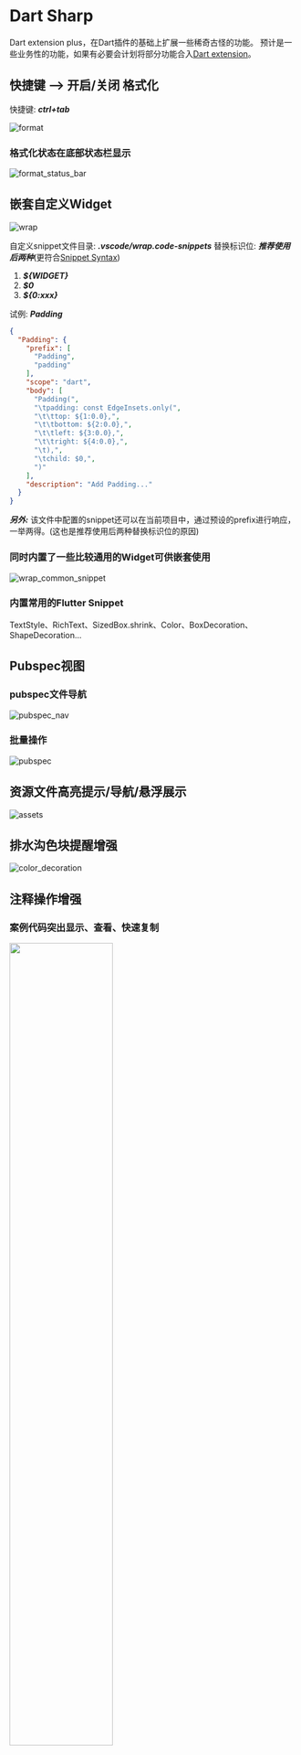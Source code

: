 # Dart Sharp

Dart extension plus，在Dart插件的基础上扩展一些稀奇古怪的功能。 
预计是一些业务性的功能，如果有必要会计划将部分功能合入[Dart extension](https://marketplace.visualstudio.com/items?itemName=Dart-Code.dart-code)。

## 快捷键 --> 开启/关闭 格式化

快捷键: ***ctrl+tab***

![format](https://raw.githubusercontent.com/Nomeleel/Assets/master/vs_code_extension_collection/markdown/dart_sharp/format.gif)

### 格式化状态在底部状态栏显示

![format_status_bar](https://raw.githubusercontent.com/Nomeleel/Assets/master/vs_code_extension_collection/markdown/dart_sharp/format_status_bar.gif)

## 嵌套自定义Widget

![wrap](https://raw.githubusercontent.com/Nomeleel/Assets/master/vs_code_extension_collection/markdown/dart_sharp/wrap.gif)

自定义snippet文件目录: ***.vscode/wrap.code-snippets***
替换标识位: ***推荐使用后两种***(更符合[Snippet Syntax](https://code.visualstudio.com/docs/editor/userdefinedsnippets#_snippet-syntax))
  1. ***${WIDGET}***
  2. ***$0***
  3. ***${0:xxx}***

试例: ***Padding***
```json
{
  "Padding": {
    "prefix": [
      "Padding",
      "padding"
    ],
    "scope": "dart",
    "body": [
      "Padding(",
      "\tpadding: const EdgeInsets.only(",
      "\t\ttop: ${1:0.0},",
      "\t\tbottom: ${2:0.0},",
      "\t\tleft: ${3:0.0},",
      "\t\tright: ${4:0.0},",
      "\t),",
      "\tchild: $0,",
      ")"
    ],
    "description": "Add Padding..."
  }
}
```

***另外:*** 该文件中配置的snippet还可以在当前项目中，通过预设的prefix进行响应，一举两得。(这也是推荐使用后两种替换标识位的原因)

### 同时内置了一些比较通用的Widget可供嵌套使用

![wrap_common_snippet](https://raw.githubusercontent.com/Nomeleel/Assets/master/vs_code_extension_collection/markdown/dart_sharp/wrap_common_snippet.png)

### 内置常用的Flutter Snippet

TextStyle、RichText、SizedBox.shrink、Color、BoxDecoration、ShapeDecoration...

## Pubspec视图

### pubspec文件导航

![pubspec_nav](https://raw.githubusercontent.com/Nomeleel/Assets/master/vs_code_extension_collection/markdown/dart_sharp/pubspec_nav.gif)
### 批量操作

![pubspec](https://raw.githubusercontent.com/Nomeleel/Assets/master/vs_code_extension_collection/markdown/dart_sharp/pubspec.gif)

## 资源文件高亮提示/导航/悬浮展示

![assets](https://raw.githubusercontent.com/Nomeleel/Assets/master/vs_code_extension_collection/markdown/dart_sharp/assets.gif)

## 排水沟色块提醒增强

![color_decoration](https://raw.githubusercontent.com/Nomeleel/Assets/master/vs_code_extension_collection/markdown/dart_sharp/color_decoration.png)

## 注释操作增强

### 案例代码突出显示、查看、快速复制

<img src="https://raw.githubusercontent.com/Nomeleel/Assets/master/vs_code_extension_collection/markdown/dart_sharp/commentary_example_code.gif" width="60%"/>

### 案例代码链接快速查看、导向

<img src="https://raw.githubusercontent.com/Nomeleel/Assets/master/vs_code_extension_collection/markdown/dart_sharp/commentary_example_link.gif" width="60%"/>

### 注释快速复制

快捷键: ***ctrl+shift+c***

![copy_commentary](https://raw.githubusercontent.com/Nomeleel/Assets/master/vs_code_extension_collection/markdown/dart_sharp/copy_commentary.gif)

## 快速新建Dart文件

快捷键: ***ctrl+shift+d***

<div><img src="https://raw.githubusercontent.com/Nomeleel/Assets/master/vs_code_extension_collection/markdown/dart_sharp/new_dart_file_key.gif" width="50%"/><img src="https://raw.githubusercontent.com/Nomeleel/Assets/master/vs_code_extension_collection/markdown/dart_sharp/new_dart_file_editor_menu.gif" width="50%"/><img src="https://raw.githubusercontent.com/Nomeleel/Assets/master/vs_code_extension_collection/markdown/dart_sharp/new_dart_file_content_menu.gif" width="50%"/></div>

## 符号定义快速查询

快捷键: ***ctrl+shift+s***

<img src="https://raw.githubusercontent.com/Nomeleel/Assets/master/vs_code_extension_collection/markdown/dart_sharp/search_symbol.gif" width="70%"/>

## 符号关系查询

快捷键: ***ctrl+shift+r***

![symbol_relation](https://raw.githubusercontent.com/Nomeleel/Assets/master/vs_code_extension_collection/markdown/dart_sharp/symbol_relation.gif)
